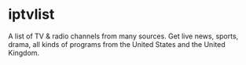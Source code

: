 # iptvlist
A list of TV & radio channels from many sources. Get live news, sports, drama, all kinds of programs from the United States and the United Kingdom.

